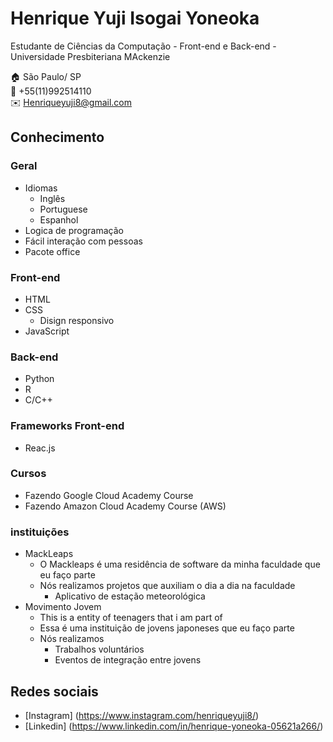 # Henrique Yuji Isogai Yoneoka
Estudante de Ciências da Computação - Front-end e Back-end - Universidade Presbiteriana MAckenzie

:house:     São Paulo/ SP <br>
:iphone:    +55(11)992514110 <br>
:envelope:  Henriqueyuji8@gmail.com

## Conhecimento

### Geral
* Idiomas
  * Inglês
  * Portuguese
  * Espanhol
* Logica de programação
* Fácil interação com pessoas 
* Pacote office 
  
### Front-end
* HTML
* CSS
    * Disign responsivo
* JavaScript
    
### Back-end
* Python
* R
* C/C++

### Frameworks Front-end
* Reac.js

### Cursos
* Fazendo Google Cloud Academy Course
* Fazendo Amazon Cloud Academy Course (AWS)

### instituições 
* MackLeaps
  * O Mackleaps é uma residência de software da minha faculdade que eu faço parte
  * Nós realizamos projetos que auxiliam o dia a dia na faculdade
    * Aplicativo de estação meteorológica
* Movimento Jovem
  * This is a entity of teenagers that i am part of
  * Essa é uma instituição de jovens japoneses que eu faço parte
  * Nós realizamos
    * Trabalhos voluntários
    * Eventos de integração entre jovens 
    
## Redes sociais
* [Instagram] (https://www.instagram.com/henriqueyuji8/)
* [Linkedin] (https://www.linkedin.com/in/henrique-yoneoka-05621a266/)
